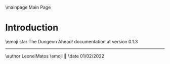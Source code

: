 \mainpage Main Page

# Introduction
\emoji star
The Dungeon Ahead! documentation at version 0.1.3

---

\author LeonelMatos \emoji :moyai:
\date 01/02/2022